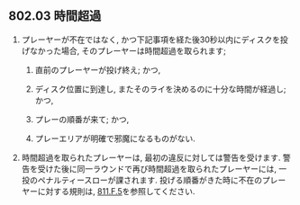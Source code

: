 ## 802.03 時間超過

1. プレーヤーが不在ではなく,
かつ下記事項を経た後30秒以内にディスクを投げなかった場合,
そのプレーヤーは時間超過を取られます;

    1. 直前のプレーヤーが投げ終え; かつ,

    1. ディスク位置に到達し,
    またそのライを決めるのに十分な時間が経過し; かつ,

    1. プレーの順番が来て; かつ,

    1. プレーエリアが明確で邪魔になるものがない.

1. 時間超過を取られたプレーヤーは,
最初の違反に対しては警告を受けます.
警告を受けた後に同一ラウンドで再び時間超過を取られたプレーヤーには,
一投のペナルティースローが課されます.
投げる順番がきた時に不在のプレーヤーに対する規則は,
[811.F.5](811)を参照してください.
